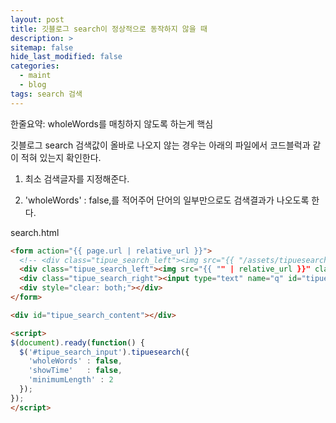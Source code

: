 ```yaml
---
layout: post
title: 깃블로그 search이 정상적으로 동작하지 않을 때
description: >
sitemap: false
hide_last_modified: false
categories:
  - maint
  - blog
tags: search 검색
---
```


  한줄요약: wholeWords를 매칭하지 않도록 하는게 핵심
  
깃블로그 search 검색값이 올바로 나오지 않는 경우는 아래의 파일에서
코드블럭과 같이 적혀 있는지 확인한다.


1. 최소 검색글자를 지정해준다.

2. 'wholeWords' : false,를 적어주어 단어의 일부만으로도 검색결과가 나오도록 한다.

search.html
~~~html
<form action="{{ page.url | relative_url }}">
  <!-- <div class="tipue_search_left"><img src="{{ "/assets/tipuesearch/search.png" | relative_url }}" class="tipue_search_icon"></div> -->
  <div class="tipue_search_left"><img src="{{ "" | relative_url }}" class="tipue_search_icon"></div>
  <div class="tipue_search_right"><input type="text" name="q" id="tipue_search_input" pattern=".{3,}" title="At least 3 characters" required></div>
  <div style="clear: both;"></div>
</form>

<div id="tipue_search_content"></div>

<script>
$(document).ready(function() {
  $('#tipue_search_input').tipuesearch({
    'wholeWords' : false,
    'showTime'   : false,
    'minimumLength' : 2
  });
});
</script>
~~~
